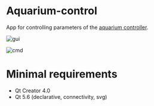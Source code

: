 # Aquarium-control
App for controlling parameters of the [aquarium controller](https://github.com/baranovskiykonstantin/aquarium).

![gui](https://raw.github.com/baranovskiykonstantin/aquarium-control/master/screenshots/gui.png)

![cmd](https://raw.github.com/baranovskiykonstantin/aquarium-control/master/screenshots/cmd.png)

# Minimal requirements
* Qt Creator 4.0
* Qt 5.6 (declarative, connectivity, svg)
